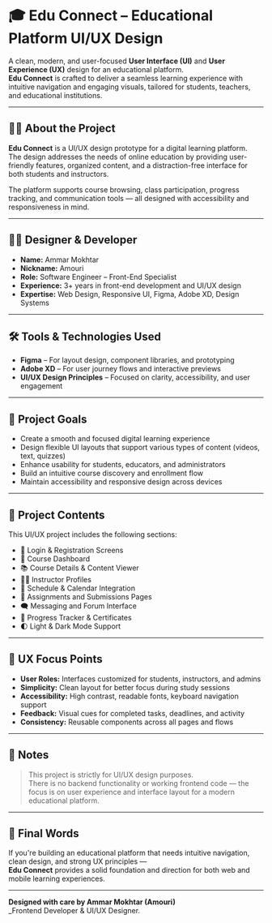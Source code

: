 # 🎓 Edu Connect – Educational Platform UI/UX Design

A clean, modern, and user-focused **User Interface (UI)** and **User Experience (UX)** design for an educational platform.  
**Edu Connect** is crafted to deliver a seamless learning experience with intuitive navigation and engaging visuals, tailored for students, teachers, and educational institutions.

---

## 👨‍💻 About the Project

**Edu Connect** is a UI/UX design prototype for a digital learning platform.  
The design addresses the needs of online education by providing user-friendly features, organized content, and a distraction-free interface for both students and instructors.

The platform supports course browsing, class participation, progress tracking, and communication tools — all designed with accessibility and responsiveness in mind.

---

## 🧑‍🎨 Designer & Developer

- **Name:** Ammar Mokhtar  
- **Nickname:** Amouri  
- **Role:** Software Engineer – Front-End Specialist  
- **Experience:** 3+ years in front-end development and UI/UX design  
- **Expertise:** Web Design, Responsive UI, Figma, Adobe XD, Design Systems

---

## 🛠️ Tools & Technologies Used

- **Figma** – For layout design, component libraries, and prototyping  
- **Adobe XD** – For user journey flows and interactive previews  
- **UI/UX Design Principles** – Focused on clarity, accessibility, and user engagement

---

## 🎯 Project Goals

- Create a smooth and focused digital learning experience  
- Design flexible UI layouts that support various types of content (videos, text, quizzes)  
- Enhance usability for students, educators, and administrators  
- Build an intuitive course discovery and enrollment flow  
- Maintain accessibility and responsive design across devices

---

## 📁 Project Contents

This UI/UX project includes the following sections:

- 🔐 Login & Registration Screens  
- 🏫 Course Dashboard  
- 📚 Course Details & Content Viewer  
- 🧑‍🏫 Instructor Profiles  
- 📅 Schedule & Calendar Integration  
- 📝 Assignments and Submissions Pages  
- 🗨️ Messaging and Forum Interface  
- 🎯 Progress Tracker & Certificates  
- 🌓 Light & Dark Mode Support

---

## 🧠 UX Focus Points

- **User Roles:** Interfaces customized for students, instructors, and admins  
- **Simplicity:** Clean layout for better focus during study sessions  
- **Accessibility:** High contrast, readable fonts, keyboard navigation support  
- **Feedback:** Visual cues for completed tasks, deadlines, and activity  
- **Consistency:** Reusable components across all pages and flows

---

## 📌 Notes

> This project is strictly for UI/UX design purposes.  
There is no backend functionality or working frontend code — the focus is on user experience and interface layout for a modern educational platform.

---

## 📣 Final Words

If you're building an educational platform that needs intuitive navigation, clean design, and strong UX principles —  
**Edu Connect** provides a solid foundation and direction for both web and mobile learning experiences.

---

**Designed with care by Ammar Mokhtar (Amouri)**  
_Frontend Developer & UI/UX Designer.

